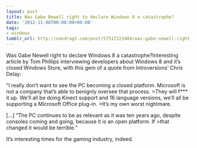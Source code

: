 ```yaml
---
layout: post
title: Was Gabe Newell right to declare Windows 8 a catastrophe?
date: '2012-11-08T00:00:00+00:00'
tags:
- windows
tumblr_url: http://vandragt.com/post/57517223404/was-gabe-newell-right-to-declare-windows-8-a
---
```

Was Gabe Newell right to declare Windows 8 a catastrophe?Interesting article by Tom Phillips interviewing developers about Windows 8 and it’s closed Windows Store, with this gem of a quote from Introversions’ Chris Delay:


  “I really don’t want to see the PC becoming a closed platform. Microsoft is not a company that’s able to benignly oversee that process. >They will f*** it up. We’ll all be doing Kinect support and 16 language versions, we’ll all be supporting a Microsoft Office plug-in. >It’s my own worst nightmare.
  
  […] “The PC continues to be as relevant as it was ten years ago, despite consoles coming and going, because it is an open platform. If >that changed it would be terrible.”


It’s interesting times for the gaming industry, indeed.
